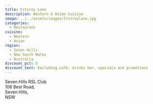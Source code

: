 ```yaml
---
title: Fitzroy Lane
description: Western & Asian Cuisine
image: ../../assets/images/fitzroylane.jpg
categories:
  - Restaurant
cuisine:
  - Western
  - Asian
region:
  - Seven Hills
  - New South Wales
  - Australia
discount_pct: 5
discount_text: Excluding cafe, drinks bar, specials and promotions
---
```


Seven Hills RSL Club\
108 Best Road,\
Seven Hills, \
NSW
